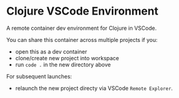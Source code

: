 # Clojure VSCode Environment

A remote container dev environment for Clojure in VSCode.

You can share this container across multiple projects if you:

- open this as a dev container
- clone/create new project into workspace
- run `code .` in the new directory above

For subsequent launches:
- relaunch the new project directy via VSCode `Remote Explorer`.
